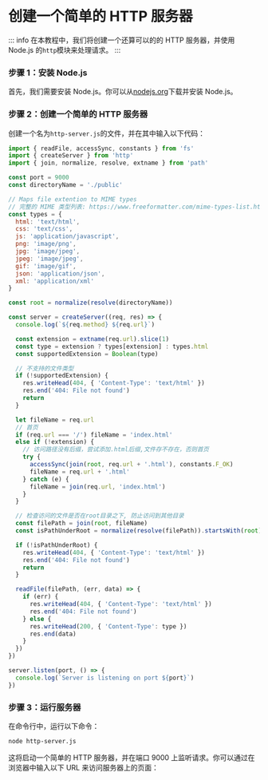 # 创建一个简单的 HTTP 服务器

::: info
在本教程中，我们将创建一个还算可以的的 HTTP 服务器，并使用 Node.js 的`http`模块来处理请求。
:::

### 步骤 1：安装 Node.js

首先，我们需要安装 Node.js。你可以从[nodejs.org](https://nodejs.org/en/)下载并安装 Node.js。

### 步骤 2：创建一个简单的 HTTP 服务器

创建一个名为`http-server.js`的文件，并在其中输入以下代码：

```javascript
import { readFile, accessSync, constants } from 'fs'
import { createServer } from 'http'
import { join, normalize, resolve, extname } from 'path'

const port = 9000
const directoryName = './public'

// Maps file extention to MIME types
// 完整的 MIME 类型列表: https://www.freeformatter.com/mime-types-list.html
const types = {
  html: 'text/html',
  css: 'text/css',
  js: 'application/javascript',
  png: 'image/png',
  jpg: 'image/jpeg',
  jpeg: 'image/jpeg',
  gif: 'image/gif',
  json: 'application/json',
  xml: 'application/xml'
}

const root = normalize(resolve(directoryName))

const server = createServer((req, res) => {
  console.log(`${req.method} ${req.url}`)

  const extension = extname(req.url).slice(1)
  const type = extension ? types[extension] : types.html
  const supportedExtension = Boolean(type)

  // 不支持的文件类型
  if (!supportedExtension) {
    res.writeHead(404, { 'Content-Type': 'text/html' })
    res.end('404: File not found')
    return
  }

  let fileName = req.url
  // 首页
  if (req.url === '/') fileName = 'index.html'
  else if (!extension) {
    // 访问路径没有后缀，尝试添加.html后缀,文件存不存在，否则首页
    try {
      accessSync(join(root, req.url + '.html'), constants.F_OK)
      fileName = req.url + '.html'
    } catch (e) {
      fileName = join(req.url, 'index.html')
    }
  }

  // 检查访问的文件是否在root目录之下, 防止访问到其他目录
  const filePath = join(root, fileName)
  const isPathUnderRoot = normalize(resolve(filePath)).startsWith(root)

  if (!isPathUnderRoot) {
    res.writeHead(404, { 'Content-Type': 'text/html' })
    res.end('404: File not found')
    return
  }

  readFile(filePath, (err, data) => {
    if (err) {
      res.writeHead(404, { 'Content-Type': 'text/html' })
      res.end('404: File not found')
    } else {
      res.writeHead(200, { 'Content-Type': type })
      res.end(data)
    }
  })
})

server.listen(port, () => {
  console.log(`Server is listening on port ${port}`)
})
```

### 步骤 3：运行服务器

在命令行中，运行以下命令：

```bash
node http-server.js
```

这将启动一个简单的 HTTP 服务器，并在端口 9000 上监听请求。你可以通过在浏览器中输入以下 URL 来访问服务器上的页面：

<!-- - http://localhost:9000 -->
<!-- - http://localhost:9000/chat.html -->
